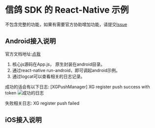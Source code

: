 # 信鸽 SDK 的 React-Native 示例
不包含完整的功能，如果有需要官方协助增加功能，请提交[Issue](https://github.com/xingePush/xinge-react-native/issues)  

## Android接入说明 
官方文档地址:[点我](http://docs.developer.qq.com/xg/android_access.html)  
1. 核心js源码在App.js， 原生封装在android目录。
2. 通过react-native run-android，即可调起android示例。
3. 通过logcat可以查看相关的日志记录。

成功的话会有以下日志:
[XGPushManager] XG register push success with token
![成功的日志](https://github.com/xingePush/xinge-react-native/blob/master/doc/success.png)

失败相关日志:
XG register push failed

## iOS接入说明
